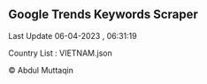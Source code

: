 

## Google Trends Keywords Scraper 
 
Last Update 06-04-2023 , 06:31:19

Country List :
VIETNAM.json



© Abdul Muttaqin 
